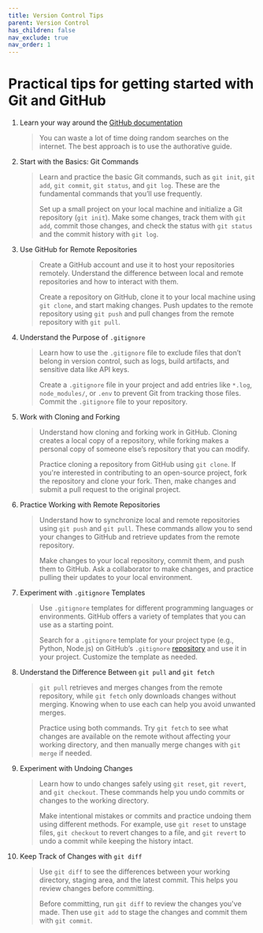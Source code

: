 ```yaml
---
title: Version Control Tips
parent: Version Control
has_children: false
nav_exclude: true
nav_order: 1
---
```


# Practical tips for getting started with Git and GitHub

1. Learn your way around the [GitHub documentation](https://docs.github.com/en/get-started)

    > You can waste a lot of time doing random searches on the internet. The best approach is to use
    > the authorative guide.

2. Start with the Basics: Git Commands

    > Learn and practice the basic Git commands, such as `git init`, `git add`, `git commit`, `git status`, 
    > and `git log`. These are the fundamental commands that you’ll use frequently.
    > 
    > Set up a small project on your local machine and initialize a Git repository (`git init`). Make 
    > some changes, track them with `git add`, commit those changes, and check the status with 
    > `git status` and the commit history with `git log`.

3. Use GitHub for Remote Repositories

    > Create a GitHub account and use it to host your repositories remotely. Understand the difference 
    > between local and remote repositories and how to interact with them.
    > 
    > Create a repository on GitHub, clone it to your local machine using `git clone`, and start making 
    > changes. Push updates to the remote repository using `git push` and pull changes from the remote 
    > repository with `git pull`.

4. Understand the Purpose of `.gitignore`

    > Learn how to use the `.gitignore` file to exclude files that don’t belong in version control, such 
    > as logs, build artifacts, and sensitive data like API keys.
    > 
    > Create a `.gitignore` file in your project and add entries like `*.log`, `node_modules/`, or 
    > `.env` to prevent Git from tracking those files. Commit the `.gitignore` file to your repository.

5. Work with Cloning and Forking

    > Understand how cloning and forking work in GitHub. Cloning creates a local copy of a repository, 
    > while forking makes a personal copy of someone else’s repository that you can modify.
    > 
    > Practice cloning a repository from GitHub using `git clone`. If you're interested in contributing 
    > to an open-source project, fork the repository and clone your fork. Then, make changes and submit 
    > a pull request to the original project.

6. Practice Working with Remote Repositories

    > Understand how to synchronize local and remote repositories using `git push` and `git pull`. 
    > These commands allow you to send your changes to GitHub and retrieve updates from the remote 
    > repository.
    > 
    > Make changes to your local repository, commit them, and push them to GitHub. Ask a collaborator 
    > to make changes, and practice pulling their updates to your local environment.

7. Experiment with `.gitignore` Templates

    > Use `.gitignore` templates for different programming languages or environments. GitHub offers a 
    > variety of templates that you can use as a starting point.
    > 
    > Search for a `.gitignore` template for your project type (e.g., Python, Node.js) on GitHub’s 
    > `.gitignore` [repository](https://github.com/github/gitignore) and use it in your project. 
    > Customize the template as needed.

8. Understand the Difference Between `git pull` and `git fetch`

    > `git pull` retrieves and merges changes from the remote repository, while `git fetch` only 
    > downloads changes without merging. Knowing when to use each can help you avoid unwanted merges.
    > 
    > Practice using both commands. Try `git fetch` to see what changes are available on the remote 
    > without affecting your working directory, and then manually merge changes with `git merge` if needed.

9. Experiment with Undoing Changes

    > Learn how to undo changes safely using `git reset`, `git revert`, and `git checkout`. These 
    > commands help you undo commits or changes to the working directory.
    > 
    > Make intentional mistakes or commits and practice undoing them using different methods. For 
    > example, use `git reset` to unstage files, `git checkout` to revert changes to a file, and 
    > `git revert` to undo a commit while keeping the history intact.

10. Keep Track of Changes with `git diff`

    > Use `git diff` to see the differences between your working directory, staging area, and the 
    > latest commit. This helps you review changes before committing.
    > 
    > Before committing, run `git diff` to review the changes you've made. Then use `git add` to stage 
    > the changes and commit them with `git commit`.
